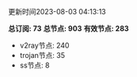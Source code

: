 更新时间2023-08-03 04:13:13

**总订阅: 73**
**总节点: 903**
**有效节点: 283**
- v2ray节点: 240
- trojan节点: 35
- ss节点: 8
